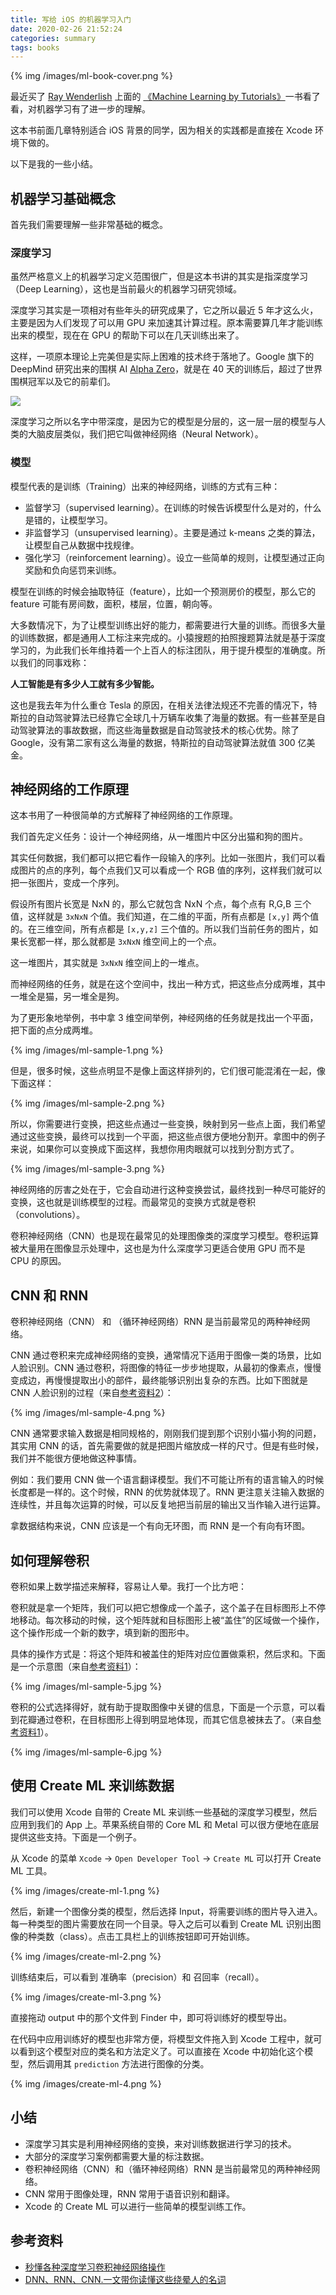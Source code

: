 ```yaml
---
title: 写给 iOS 的机器学习入门
date: 2020-02-26 21:52:24
categories: summary
tags: books
---
```


{% img /images/ml-book-cover.png %}

最近买了 [Ray Wenderlish](https://www.raywenderlich.com/) 上面的 [《Machine Learning by Tutorials》](https://store.raywenderlich.com/products/machine-learning-by-tutorials)一书看了看，对机器学习有了进一步的理解。

这本书前面几章特别适合 iOS 背景的同学，因为相关的实践都是直接在 Xcode 环境下做的。

以下是我的一些小结。

## 机器学习基础概念

首先我们需要理解一些非常基础的概念。

### 深度学习

虽然严格意义上的机器学习定义范围很广，但是这本书讲的其实是指深度学习（Deep Learning），这也是当前最火的机器学习研究领域。

深度学习其实是一项相对有些年头的研究成果了，它之所以最近 5 年才这么火，主要是因为人们发现了可以用 GPU 来加速其计算过程。原本需要算几年才能训练出来的模型，现在在 GPU 的帮助下可以在几天训练出来了。

这样，一项原本理论上完美但是实际上困难的技术终于落地了。Google 旗下的 DeepMind 研究出来的围棋 AI [Alpha Zero](https://deepmind.com/blog/article/alphago-zero-starting-scratch)，就是在 40 天的训练后，超过了世界围棋冠军以及它的前辈们。

![](https://lh3.googleusercontent.com/atTt6Okt1LQIjIAF225ptfDdCtndp-OD4ZNPAmxTEAESk-sRvQg0cHbULyxh4wci7QH_TD3jIMGWMraOZHPW-C9UU6ZUx9jN4yms3g=w2048-rw-v1)

深度学习之所以名字中带深度，是因为它的模型是分层的，这一层一层的模型与人类的大脑皮层类似，我们把它叫做神经网络（Neural Network）。

### 模型

模型代表的是训练（Training）出来的神经网络，训练的方式有三种：

 - 监督学习（supervised learning）。在训练的时候告诉模型什么是对的，什么是错的，让模型学习。
 - 非监督学习（unsupervised learning）。主要是通过 k-means 之类的算法，让模型自己从数据中找规律。
 - 强化学习（reinforcement learning）。设立一些简单的规则，让模型通过正向奖励和负向惩罚来训练。

模型在训练的时候会抽取特征（feature），比如一个预测房价的模型，那么它的 feature 可能有房间数，面积，楼层，位置，朝向等。

大多数情况下，为了让模型训练出好的能力，都需要进行大量的训练。而很多大量的训练数据，都是通用人工标注来完成的。小猿搜题的拍照搜题算法就是基于深度学习的，为此我们长年维持着一个上百人的标注团队，用于提升模型的准确度。所以我们的同事戏称：

**人工智能是有多少人工就有多少智能。**

这也是我去年为什么重仓 Tesla 的原因，在相关法律法规还不完善的情况下，特斯拉的自动驾驶算法已经靠它全球几十万辆车收集了海量的数据。有一些甚至是自动驾驶算法的事故数据，而这些海量数据是自动驾驶技术的核心优势。除了 Google，没有第二家有这么海量的数据，特斯拉的自动驾驶算法就值 300 亿美金。

## 神经网络的工作原理

这本书用了一种很简单的方式解释了神经网络的工作原理。

我们首先定义任务：设计一个神经网络，从一堆图片中区分出猫和狗的图片。

其实任何数据，我们都可以把它看作一段输入的序列。比如一张图片，我们可以看成图片的点的序列，每个点我们又可以看成一个 RGB 值的序列，这样我们就可以把一张图片，变成一个序列。

假设所有图片长宽是 NxN 的，那么它就包含 NxN 个点，每个点有 R,G,B 三个值，这样就是 `3xNxN` 个值。我们知道，在二维的平面，所有点都是 `[x,y]` 两个值的。在三维空间，所有点都是 `[x,y,z]` 三个值的。所以我们当前任务的图片，如果长宽都一样，那么就都是 `3xNxN` 维空间上的一个点。

这一堆图片，其实就是 `3xNxN` 维空间上的一堆点。

而神经网络的任务，就是在这个空间中，找出一种方式，把这些点分成两堆，其中一堆全是猫，另一堆全是狗。

为了更形象地举例，书中拿 3 维空间举例，神经网络的任务就是找出一个平面，把下面的点分成两堆。

{% img /images/ml-sample-1.png %}

但是，很多时候，这些点明显不是像上面这样排列的，它们很可能混淆在一起，像下面这样：

{% img /images/ml-sample-2.png %}

所以，你需要进行变换，把这些点通过一些变换，映射到另一些点上面，我们希望通过这些变换，最终可以找到一个平面，把这些点很方便地分割开。拿图中的例子来说，如果你可以变换成下面这样，我想你用肉眼就可以找到分割方式了。

{% img /images/ml-sample-3.png %}

神经网络的厉害之处在于，它会自动进行这种变换尝试，最终找到一种尽可能好的变换，这也就是训练模型的过程。而最常见的变换方式就是卷积（convolutions）。

卷积神经网络（CNN）也是现在最常见的处理图像类的深度学习模型。卷积运算被大量用在图像显示处理中，这也是为什么深度学习更适合使用 GPU 而不是 CPU 的原因。

## CNN 和 RNN

卷积神经网络（CNN） 和 （循环神经网络）RNN 是当前最常见的两种神经网络。

CNN 通过卷积来完成神经网络的变换，通常情况下适用于图像一类的场景，比如人脸识别。CNN 通过卷积，将图像的特征一步步地提取，从最初的像素点，慢慢变成边，再慢慢提取出小的部件，最终能够识别出复杂的东西。比如下图就是 CNN 人脸识别的过程（来自[参考资料2](https://zhuanlan.zhihu.com/p/51241366)）：

{% img /images/ml-sample-4.png %}

CNN 通常要求输入数据是相同规格的，刚刚我们提到那个识别小猫小狗的问题，其实用 CNN 的话，首先需要做的就是把图片缩放成一样的尺寸。但是有些时候，我们并不能很方便地做这种事情。

例如：我们要用 CNN 做一个语言翻译模型。我们不可能让所有的语言输入的时候长度都是一样的。这个时候，RNN 的优势就体现了。RNN 更注意关注输入数据的连续性，并且每次运算的时候，可以反复地把当前层的输出又当作输入进行运算。

拿数据结构来说，CNN 应该是一个有向无环图，而 RNN 是一个有向有环图。


## 如何理解卷积

卷积如果上数学描述来解释，容易让人晕。我打一个比方吧：

卷积就是拿一个矩阵，我们可以把它想像成一个盖子，这个盖子在目标图形上不停地移动。每次移动的时候，这个矩阵就和目标图形上被“盖住”的区域做一个操作，这个操作形成一个新的数字，填到新的图形中。

具体的操作方式是：将这个矩阵和被盖住的矩阵对应位置做乘积，然后求和。下面是一个示意图（来自[参考资料1](http://imgtec.eetrend.com/d6-imgtec/blog/2017-05/9715.html)）：

{% img /images/ml-sample-5.jpg %}

卷积的公式选择得好，就有助于提取图像中关键的信息，下面是一个示意，可以看到花瓣通过卷积，在目标图形上得到明显地体现，而其它信息被抹去了。（来自[参考资料1](http://imgtec.eetrend.com/d6-imgtec/blog/2017-05/9715.html)）。

{% img /images/ml-sample-6.jpg %}

## 使用 Create ML 来训练数据

我们可以使用 Xcode 自带的 Create ML 来训练一些基础的深度学习模型，然后应用到我们的 App 上。苹果系统自带的 Core ML 和 Metal 可以很方便地在底层提供这些支持。下面是一个例子。

从 Xcode 的菜单 `Xcode` -> `Open Developer Tool` -> `Create ML` 可以打开 Create ML 工具。

{% img /images/create-ml-1.png %}

然后，新建一个图像分类的模型，然后选择 Input，将需要训练的图片导入进入。每一种类型的图片需要放在同一个目录。导入之后可以看到 Create ML 识别出图像的种类数（class）。点击工具栏上的训练按钮即可开始训练。

{% img /images/create-ml-2.png %}

训练结束后，可以看到 准确率（precision）和 召回率（recall）。

{% img /images/create-ml-3.png %}

直接拖动 output 中的那个文件到 Finder 中，即可将训练好的模型导出。

在代码中应用训练好的模型也非常方便，将模型文件拖入到 Xcode 工程中，就可以看到这个模型对应的类名和方法定义了。可以直接在 Xcode 中初始化这个模型，然后调用其 `prediction` 方法进行图像的分类。

{% img /images/create-ml-4.png %}


## 小结

 * 深度学习其实是利用神经网络的变换，来对训练数据进行学习的技术。
 * 大部分的深度学习案例都需要大量的标注数据。
 * 卷积神经网络（CNN）和（循环神经网络）RNN 是当前最常见的两种神经网络。
 * CNN 常用于图像处理，RNN 常用于语音识别和翻译。
 * Xcode 的 Create ML 可以进行一些简单的模型训练工作。

## 参考资料

 * [秒懂各种深度学习卷积神经网络操作](http://imgtec.eetrend.com/d6-imgtec/blog/2017-05/9715.html)
 * [DNN、RNN、CNN.一文带你读懂这些绕晕人的名词](https://zhuanlan.zhihu.com/p/51241366)
